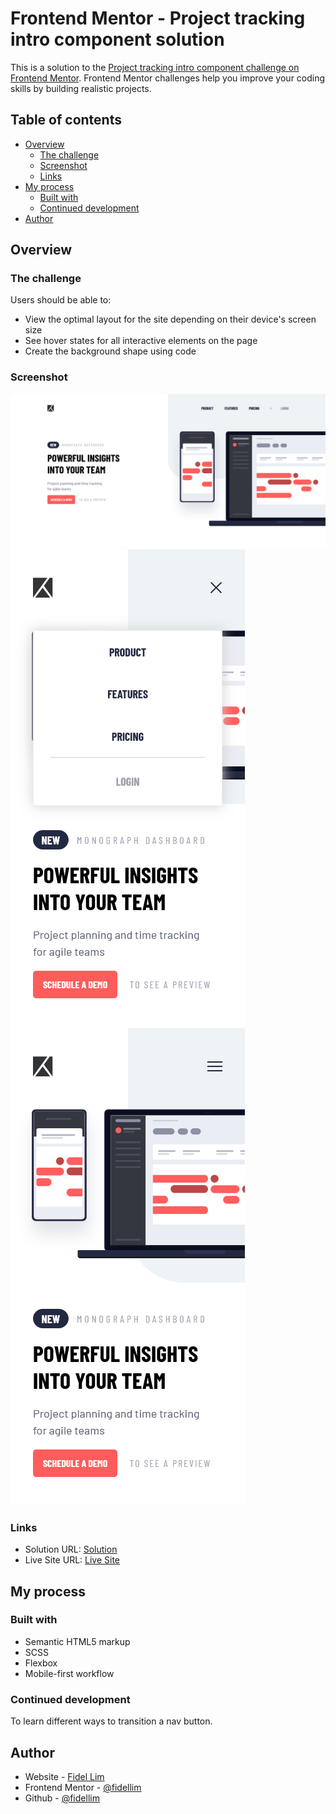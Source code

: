 # Frontend Mentor - Project tracking intro component solution

This is a solution to the [Project tracking intro component challenge on Frontend Mentor](https://www.frontendmentor.io/challenges/project-tracking-intro-component-5d289097500fcb331a67d80e). Frontend Mentor challenges help you improve your coding skills by building realistic projects.

## Table of contents

- [Overview](#overview)
  - [The challenge](#the-challenge)
  - [Screenshot](#screenshot)
  - [Links](#links)
- [My process](#my-process)
  - [Built with](#built-with)
  - [Continued development](#continued-development)
- [Author](#author)

## Overview

### The challenge

Users should be able to:

- View the optimal layout for the site depending on their device's screen size
- See hover states for all interactive elements on the page
- Create the background shape using code

### Screenshot

![Solution PC](./images/Solution%20PC.png)
![Soluton Mobile](./images/Solution%20Mobile%20with%20nav.png)
![Solution Mobile wit Nav](./images/Solution%20Mobile.png)

### Links

- Solution URL: [Solution](https://github.com/fidellim/Project-Tracking-Intro-Component)
- Live Site URL: [Live Site](https://sharp-fermat-7be7ee.netlify.app/)

## My process

### Built with

- Semantic HTML5 markup
- SCSS
- Flexbox
- Mobile-first workflow

### Continued development

To learn different ways to transition a nav button.

## Author

- Website - [Fidel Lim](https://fidellim-portfolio.netlify.app/)
- Frontend Mentor - [@fidellim](https://www.frontendmentor.io/profile/fidellim)
- Github - [@fidellim](https://github.com/fidellim)
